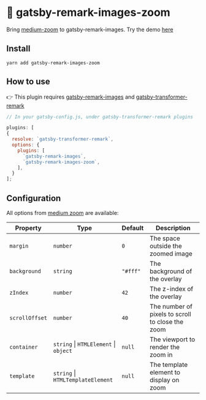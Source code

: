 
# 👀 gatsby-remark-images-zoom

Bring [medium-zoom](https://github.com/francoischalifour/medium-zoom) to gatsby-remark-images. Try the demo [here](https://www.premieroctet.com/blog/react-amsterdam-2019/)


## Install

`yarn add gatsby-remark-images-zoom`

## How to use

👉 This plugin requires [gatsby-remark-images](https://www.gatsbyjs.org/packages/gatsby-remark-images/) and [gatsby-transformer-remark](https://www.gatsbyjs.org/packages/gatsby-transformer-remark)
 
```js
// In your gatsby-config.js, under gatsby-transformer-remark plugins

plugins: [
{
  resolve: `gatsby-transformer-remark`,
  options: {
    plugins: [
      `gatsby-remark-images`,
      `gatsby-remark-images-zoom`,
    ],
  }
];
```

## Configuration

All options from [medium zoom](https://github.com/francoischalifour/medium-zoom) are available:

| Property       | Type                                  | Default  | Description                                      |
| -------------- | ------------------------------------- | -------- | ------------------------------------------------ |
| `margin`       | `number`                              | `0`      | The space outside the zoomed image               |
| `background`   | `string`                              | `"#fff"` | The background of the overlay                    |
| `zIndex`       | `number`                              | `42`     | The z-index of the overlay                       |
| `scrollOffset` | `number`                              | `40`     | The number of pixels to scroll to close the zoom |
| `container`    | `string` \| `HTMLElement` \| `object` | `null`   | The viewport to render the zoom in               |
| `template`     | `string` \| `HTMLTemplateElement`     | `null`   | The template element to display on zoom          |
